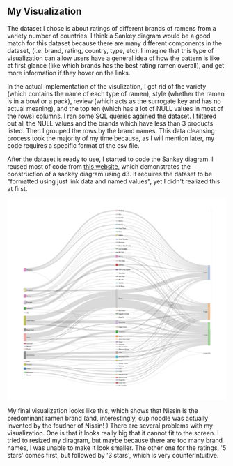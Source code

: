 ## My Visualization 

The dataset I chose is about ratings of different brands of ramens from a variety number of countries. I think a Sankey diagram would be a good match for this dataset because there are many different components in the dataset, (i.e. brand, rating, country, type, etc). I imagine that this type of visualization can allow users have a general idea of how the pattern is like at first glance (like which brands has the best rating ramen overall), and get more information if they hover on the links.  

In the actual implementation of the visulization, I got rid of the variety (which contains the name of each type of ramen), style (whether the ramen is in a bowl or a pack), review (which acts as the surrogate key and has no actual meaning), and the top ten (which has a lot of NULL values in most of the rows) columns. I ran some SQL queries agained the dataset. I filtered out all the NULL values and the brands which have less than 3 products listed. Then I grouped the rows by the brand names. This data cleansing process took the majority of my time because, as I will mention later, my code requires a specific format of the csv file. 

After the dataset is ready to use, I started to code the Sankey diagram. I reused most of code from [this website](http://bl.ocks.org/d3noob/c9b90689c1438f57d649), which demonstrates the construction of a sankey diagram using d3. It requires the dataset to be "formatted using just link data and named values", yet I didn't realized this at first. 

![the final look](https://github.com/EmilyCheoh/Ramen_Rating/blob/master/diagram-01.png)

My final visualization looks like this, which shows that Nissin is the predominant ramen brand (and, interestingly, cup noodle was actually invented by the foudner of Nissin! ) There are several problems with my visualization. One  is that it looks really big that it cannot fit to the screen. I tried to resized my diragram, but maybe because there are too many brand names, I was unable to make it look smaller. The other one for the ratings, '5 stars' comes first, but followed by '3 stars', which is very counterintuitive. 
